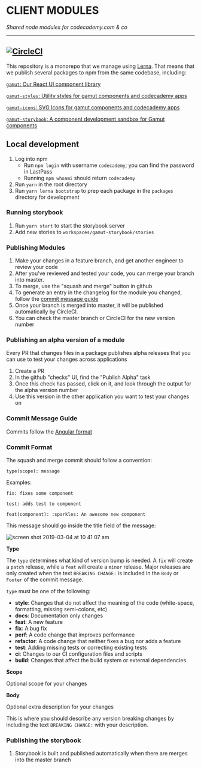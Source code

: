 # CLIENT MODULES

_Shared node modules for codecademy.com & co_

---

## [![CircleCI](https://circleci.com/gh/RyzacInc/client-modules.svg?style=svg&circle-token=3d9adfca5a8b44e7297ceb18e032e89a11d223a2)](https://circleci.com/gh/RyzacInc/client-modules)

This repository is a monorepo that we manage using [Lerna](https://lernajs.io/). That means that we publish several packages to npm from the same codebase, including:

[`gamut`: Our React UI component library](/packages/gamut/README.md)

[`gamut-styles`: Utility styles for gamut components and codecademy apps](/packages/gamut-styles/README.md)

[`gamut-icons`: SVG Icons for gamut components and codecademy apps](/workspaces/gamut-icons/README.md)

[`gamut-storybook`: A component development sandbox for Gamut components](/workspaces/gamut-storybook/README.md)

## Local development

1.  Log into npm
    * Run `npm login` with username `codecademy`; you can find the password in LastPass
    * Running `npm whoami` should return `codecademy`
2.  Run `yarn` in the root directory
3.  Run `yarn lerna bootstrap` to prep each package in the `packages` directory for development

### Running storybook

1.  Run `yarn start` to start the storybook server
1.  Add new stories to `workspaces/gamut-storybook/stories`

### Publishing Modules

1.  Make your changes in a feature branch, and get another engineer to review your code
1.  After you've reviewed and tested your code, you can merge your branch into master.
1.  To merge, use the "squash and merge" button in github
1.  To generate an entry in the changelog for the module you changed, follow the [commit message guide](#commit-message-guide)
1.  Once your branch is merged into master, it will be published automatically by CircleCI.
1.  You can check the master branch or CircleCI for the new version number

### Publishing an alpha version of a module

Every PR that changes files in a package publishes alpha releases that you can use to test your changes across applications

1.  Create a PR
1.  In the github "checks" UI, find the "Publish Alpha" task
1.  Once this check has passed, click on it, and look through the output for the alpha version number
1.  Use this version in the other application you want to test your changes on

### Commit Message Guide

Commits follow the [Angular format](https://github.com/angular/angular/blob/master/CONTRIBUTING.md#commit)

### Commit Format

The squash and merge commit should follow a convention:

```
type(scope): message
```

Examples:

```
fix: fixes some component
```

```
test: adds test to component
```

```
feat(component): :sparkles: An awesome new component
```

This message should go inside the title field of the message:

![screen shot 2019-03-04 at 10 41 07 am](https://user-images.githubusercontent.com/6455018/53745157-79101d00-3e6c-11e9-9b5f-e35582106b31.png)

**Type**

The `type` determines what kind of version bump is needed. A `fix` will create a `patch` release, while a `feat` will create a `minor` release. Major releases are only created when the text `BREAKING CHANGE:` is included in the `Body` or `Footer` of the commit message.

`type` must be one of the following:

* **style**: Changes that do not affect the meaning of the code (white-space, formatting, missing semi-colons, etc)
* **docs**: Documentation only changes
* **feat**: A new feature
* **fix**: A bug fix
* **perf**: A code change that improves performance
* **refactor**: A code change that neither fixes a bug nor adds a feature
* **test**: Adding missing tests or correcting existing tests
* **ci**: Changes to our CI configuration files and scripts
* **build**: Changes that affect the build system or external dependencies

**Scope**

Optional scope for your changes

**Body**

Optional extra description for your changes

This is where you should describe any version breaking changes by including the text `BREAKING CHANGE:` with your description.

### Publishing the storybook

1.  Storybook is built and published automatically when there are merges into the master branch
